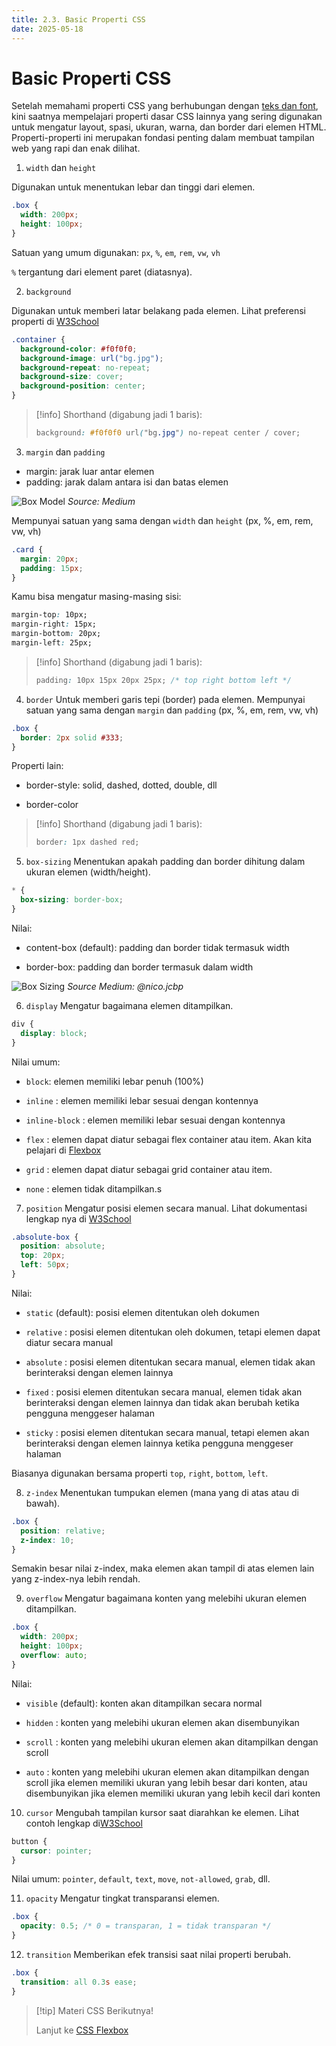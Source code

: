 ```yaml
---
title: 2.3. Basic Properti CSS
date: 2025-05-18
---
```


# Basic Properti CSS

Setelah memahami properti CSS yang berhubungan dengan [teks dan font](css-2.md), kini saatnya mempelajari properti dasar CSS lainnya yang sering digunakan untuk mengatur layout, spasi, ukuran, warna, dan border dari elemen HTML. Properti-properti ini merupakan fondasi penting dalam membuat tampilan web yang rapi dan enak dilihat.

1. `width` dan `height`

Digunakan untuk menentukan lebar dan tinggi dari elemen.

```css
.box {
  width: 200px;
  height: 100px;
}
```

Satuan yang umum digunakan: `px`, `%`, `em`, `rem`, `vw`, `vh`

`%` tergantung dari element paret (diatasnya).

2. `background`

Digunakan untuk memberi latar belakang pada elemen. Lihat preferensi properti di [W3School](https://www.w3schools.com/cssref/css3_pr_background.php)

```css
.container {
  background-color: #f0f0f0;
  background-image: url("bg.jpg");
  background-repeat: no-repeat;
  background-size: cover;
  background-position: center;
}
```

> [!info] Shorthand (digabung jadi 1 baris):
>
> ```css
> background: #f0f0f0 url("bg.jpg") no-repeat center / cover;
> ```

3. `margin` dan `padding`

- margin: jarak luar antar elemen
- padding: jarak dalam antara isi dan batas elemen

![Box Model](https://miro.medium.com/v2/resize:fit:1400/1*3STqKwTGNXBoZgbXbp3aDA.png)
_Source: Medium_

Mempunyai satuan yang sama dengan `width` dan `height` (px, %, em, rem, vw, vh)

```css
.card {
  margin: 20px;
  padding: 15px;
}
```

Kamu bisa mengatur masing-masing sisi:

```css
margin-top: 10px;
margin-right: 15px;
margin-bottom: 20px;
margin-left: 25px;
```

> [!info] Shorthand (digabung jadi 1 baris):
>
> ```css
> padding: 10px 15px 20px 25px; /* top right bottom left */
> ```

4. `border`
   Untuk memberi garis tepi (border) pada elemen. Mempunyai satuan yang sama dengan `margin` dan `padding` (px, %, em, rem, vw, vh)

```css
.box {
  border: 2px solid #333;
}
```

Properti lain:

- border-style: solid, dashed, dotted, double, dll

- border-color

> [!info] Shorthand (digabung jadi 1 baris):
>
> ```css
> border: 1px dashed red;
> ```

5. `box-sizing`
   Menentukan apakah padding dan border dihitung dalam ukuran elemen (width/height).

```css
* {
  box-sizing: border-box;
}
```

Nilai:

- content-box (default): padding dan border tidak termasuk width

- border-box: padding dan border termasuk dalam width

![Box Sizing](https://miro.medium.com/v2/resize:fit:1400/format:webp/1*rJalI52XK72c32eFsyI1xg.png)
_Source Medium: @nico.jcbp_

6. `display`
   Mengatur bagaimana elemen ditampilkan.

```css
div {
  display: block;
}
```

Nilai umum:

- `block`: elemen memiliki lebar penuh (100%)

- `inline` : elemen memiliki lebar sesuai dengan kontennya

- `inline-block` : elemen memiliki lebar sesuai dengan kontennya

- `flex` : elemen dapat diatur sebagai flex container atau item. Akan kita pelajari di [Flexbox](css-4.md)

- `grid` : elemen dapat diatur sebagai grid container atau item.

- `none` : elemen tidak ditampilkan.s

7. `position`
   Mengatur posisi elemen secara manual. Lihat dokumentasi lengkap nya di [W3School](https://www.w3schools.com/css/css_positioning.asp)

```css
.absolute-box {
  position: absolute;
  top: 20px;
  left: 50px;
}
```

Nilai:

- `static` (default): posisi elemen ditentukan oleh dokumen

- `relative` : posisi elemen ditentukan oleh dokumen, tetapi elemen dapat diatur secara manual

- `absolute` : posisi elemen ditentukan secara manual, elemen tidak akan berinteraksi dengan elemen lainnya

- `fixed` : posisi elemen ditentukan secara manual, elemen tidak akan berinteraksi dengan elemen lainnya dan tidak akan berubah ketika pengguna menggeser halaman

- `sticky` : posisi elemen ditentukan secara manual, tetapi elemen akan berinteraksi dengan elemen lainnya ketika pengguna menggeser halaman

Biasanya digunakan bersama properti `top`, `right`, `bottom`, `left`.

8. `z-index`
   Menentukan tumpukan elemen (mana yang di atas atau di bawah).

```css
.box {
  position: relative;
  z-index: 10;
}
```

Semakin besar nilai z-index, maka elemen akan tampil di atas elemen lain yang z-index-nya lebih rendah.

9. `overflow`
   Mengatur bagaimana konten yang melebihi ukuran elemen ditampilkan.

```css
.box {
  width: 200px;
  height: 100px;
  overflow: auto;
}
```

Nilai:

- `visible` (default): konten akan ditampilkan secara normal

- `hidden` : konten yang melebihi ukuran elemen akan disembunyikan

- `scroll` : konten yang melebihi ukuran elemen akan ditampilkan dengan scroll

- `auto` : konten yang melebihi ukuran elemen akan ditampilkan dengan scroll jika elemen memiliki ukuran yang lebih besar dari konten, atau disembunyikan jika elemen memiliki ukuran yang lebih kecil dari konten

10. `cursor`
    Mengubah tampilan kursor saat diarahkan ke elemen. Lihat contoh lengkap di[W3School](https://www.w3schools.com/css/tryit.asp?filename=trycss_cursor)

```css
button {
  cursor: pointer;
}
```

Nilai umum: `pointer`, `default`, `text`, `move`, `not-allowed`, `grab`, dll.

11. `opacity`
    Mengatur tingkat transparansi elemen.

```css
.box {
  opacity: 0.5; /* 0 = transparan, 1 = tidak transparan */
}
```

12. `transition`
    Memberikan efek transisi saat nilai properti berubah.

```css
.box {
  transition: all 0.3s ease;
}
```

> [!tip] Materi CSS Berikutnya!
>
> Lanjut ke [CSS Flexbox](css-4.md)
